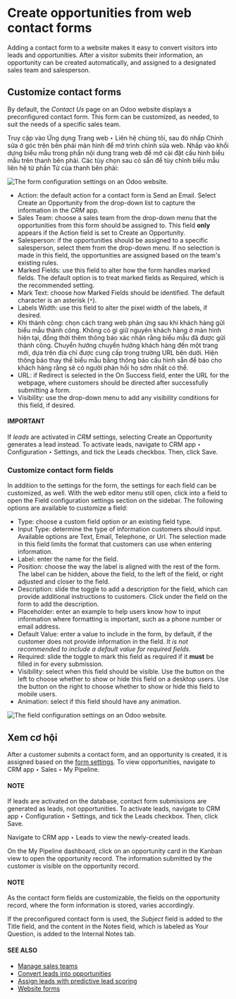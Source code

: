 # Create opportunities from web contact forms

Adding a contact form to a website makes it easy to convert visitors into leads and opportunities.
After a visitor submits their information, an opportunity can be created automatically, and assigned
to a designated sales team and salesperson.

<a id="crm-customize-contact-form"></a>

## Customize contact forms

By default, the *Contact Us* page on an Odoo website displays a preconfigured contact form. This
form can be customized, as needed, to suit the needs of a specific sales team.

Truy cập vào Ứng dụng Trang web ‣ Liên hệ chúng tôi, sau đó nhấp Chỉnh sửa ở góc trên bên phải màn hình để mở trình chỉnh sửa web. Nhấp vào khối dựng biểu mẫu trong phần nội dung trang web để mở cài đặt cấu hình biểu mẫu trên thanh bên phải. Các tùy chọn sau có sẵn để tùy chỉnh biểu mẫu liên hệ từ phần Từ của thanh bên phải:

![The form configuration settings on an Odoo website.](applications/sales/crm/acquire_leads/opportunities_form/form-customization.png)
- Action: the default action for a contact form is Send an Email. Select
  Create an Opportunity from the drop-down list to capture the information in the *CRM*
  app.
- Sales Team: choose a sales team from the drop-down menu that the opportunities from
  this form should be assigned to. This field **only** appears if the Action field is
  set to Create an Opportunity.
- Salesperson: if the opportunities should be assigned to a specific salesperson, select
  them from the drop-down menu. If no selection is made in this field, the opportunities are
  assigned based on the team's existing rules.
- Marked Fields: use this field to alter how the form handles marked fields. The default
  option is to treat marked fields as Required, which is the recommended setting.
- Mark Text: choose how Marked Fields should be identified. The default
  character is an asterisk (`*`).
- Labels Width: use this field to alter the pixel width of the labels, if desired.
- Khi thành công: chọn cách trang web phản ứng sau khi khách hàng gửi biểu mẫu thành công. Không có gì giữ nguyên khách hàng ở màn hình hiện tại, đồng thời thêm thông báo xác nhận rằng biểu mẫu đã được gửi thành công. Chuyển hướng chuyển hướng khách hàng đến một trang mới, dựa trên địa chỉ được cung cấp trong trường URL bên dưới. Hiện thông báo thay thế biểu mẫu bằng thông báo cấu hình sẵn để báo cho khách hàng rằng sẽ có người phản hồi họ sớm nhất có thể.
- URL: if Redirect is selected in the On Success field, enter
  the URL for the webpage, where customers should be directed after successfully submitting a form.
- Visibility: use the drop-down menu to add any visibility conditions for this field, if
  desired.

#### IMPORTANT
If *leads* are activated in *CRM* settings, selecting Create an Opportunity generates
a lead instead. To activate leads, navigate to CRM app ‣ Configuration ‣
Settings, and tick the Leads checkbox. Then, click Save.

### Customize contact form fields

In addition to the settings for the form, the settings for each field can be customized, as well.
With the web editor menu still open, click into a field to open the Field configuration
settings section on the sidebar. The following options are available to customize a field:

- Type: choose a custom field option or an existing field type.
- Input Type: determine the type of information customers should input. Available
  options are Text, Email, Telephone, or Url. The
  selection made in this field limits the format that customers can use when entering information.
- Label: enter the name for the field.
- Position: choose the way the label is aligned with the rest of the form. The label can
  be hidden, above the field, to the left of the field, or right adjusted and closer to the field.
- Description: slide the toggle to add a description for the field, which can provide
  additional instructions to customers. Click under the field on the form to add the description.
- Placeholder: enter an example to help users know how to input information where
  formatting is important, such as a phone number or email address.
- Default Value: enter a value to include in the form, by default, if the customer does
  not provide information in the field. *It is not recommended to include a default value for
  required fields*.
- Required: slide the toggle to mark this field as required if it **must** be filled in
  for every submission.
- Visibility: select when this field should be visible. Use the button on the left to
  choose whether to show or hide this field on a desktop users. Use the button on the right to
  choose whether to show or hide this field to mobile users.
- Animation: select if this field should have any animation.

![The field configuration settings on an Odoo website.](applications/sales/crm/acquire_leads/opportunities_form/field-customization.png)

## Xem cơ hội

After a customer submits a contact form, and an opportunity is created, it is assigned based on the
[form settings](#crm-customize-contact-form). To view opportunities, navigate to
CRM app ‣ Sales ‣ My Pipeline.

#### NOTE
If leads are activated on the database, contact form submissions are generated as leads, not
opportunities. To activate leads, navigate to CRM app ‣ Configuration ‣
Settings, and tick the Leads checkbox. Then, click Save.

Navigate to CRM app ‣ Leads to view the newly-created leads.

On the My Pipeline dashboard, click on an opportunity card in the Kanban view to open
the opportunity record. The information submitted by the customer is visible on the opportunity
record.

#### NOTE
As the contact form fields are customizable, the fields on the opportunity record, where the form
information is stored, varies accordingly.

If the preconfigured contact form is used, the *Subject* field is added to the Title
field, and the content in the Notes field, which is labeled as Your
Question, is added to the Internal Notes tab.

#### SEE ALSO
- [Manage sales teams](../pipeline/manage_sales_teams.md)
- [Convert leads into opportunities](convert.md)
- [Assign leads with predictive lead scoring](../track_leads/lead_scoring.md)
- [Website forms](../../../websites/website/web_design/building_blocks/dynamic_content.md#website-dynamic-content-form)
